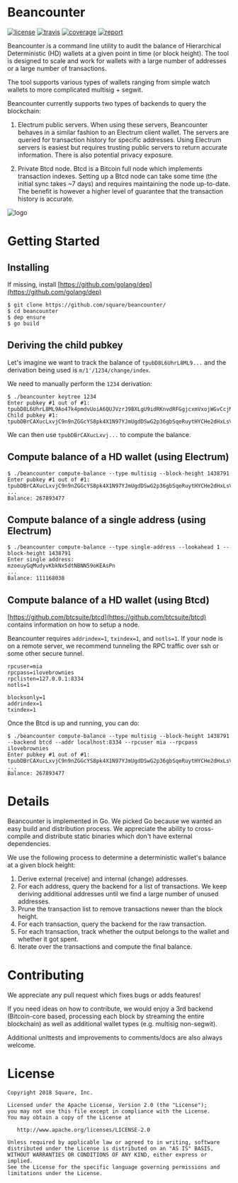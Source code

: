 Beancounter
==========

[![license](http://img.shields.io/badge/license-apache_2.0-blue.svg?style=flat)](https://raw.githubusercontent.com/square/beancounter/master/LICENSE) [![travis](https://img.shields.io/travis/com/square/beancounter.svg?maxAge=3600&logo=travis&label=travis)](https://travis-ci.com/square/beancounter)
[![coverage](https://coveralls.io/repos/github/square/beancounter/badge.svg?branch=master)](https://coveralls.io/r/square/beancounter) [![report](https://goreportcard.com/badge/github.com/square/beancounter)](https://goreportcard.com/report/github.com/square/beancounter)

Beancounter is a command line utility to audit the balance of Hierarchical Deterministic (HD) wallets at a given point in time (or block height). The tool is designed to scale and work for wallets with a large number of addresses or a large number of transactions.

The tool supports various types of wallets ranging from simple watch wallets to more complicated multisig + segwit.

Beancounter currently supports two types of backends to query the blockchain:
1. Electrum public servers. When using these servers, Beancounter behaves in a similar fashion to an Electrum client wallet. The servers are queried for transaction history for specific addresses. Using Electrum servers is easiest but requires trusting public servers to return accurate information. There is also potential privacy exposure.

2. Private Btcd node. Btcd is a Bitcoin full node which implements transaction indexes. Setting up a Btcd node can take some time (the initial sync takes ~7 days) and requires maintaining the node up-to-date. The benefit is however a higher level of guarantee that the transaction history is accurate.

![logo](https://raw.githubusercontent.com/square/beancounter/master/coffee.jpg)

Getting Started
===============

Installing
----------
If missing, install [https://github.com/golang/dep](https://github.com/golang/dep)

```
$ git clone https://github.com/square/beancounter/
$ cd beancounter
$ dep ensure
$ go build
```

Deriving the child pubkey
-------------------------
Let's imagine we want to track the balance of `tpubD8L6UhrL8ML9...` and the derivation being used is `m/1'/1234/change/index`.

We need to manually perform the `1234` derivation:

```
$ ./beancounter keytree 1234
Enter pubkey #1 out of #1:
tpubD8L6UhrL8ML9Ao47k4pmdvUoiA6QUJVzrJ9BXLgU9idRKnvdRFGgjcxmVxojWGvCcjMi6QWCp8uMpCwWdSFRDNJ7utizxLy27sVWXQT4Jz7
Child pubkey #1: tpubDBrCAXucLxvjC9n9nZGGcYS8pk4X1N97YJmUgdDSwG2p36gbSqeRuytHYCHe2dHxLsV2EchX9ePaFdRwp7cNLrSpnr3PsoPLUQqbvLBDWvh
```

We can then use `tpubDBrCAXucLxvj...` to compute the balance.

Compute balance of a HD wallet (using Electrum)
-----------------------------------------------
```
$ ./beancounter compute-balance --type multisig --block-height 1438791
Enter pubkey #1 out of #1:
tpubDBrCAXucLxvjC9n9nZGGcYS8pk4X1N97YJmUgdDSwG2p36gbSqeRuytHYCHe2dHxLsV2EchX9ePaFdRwp7cNLrSpnr3PsoPLUQqbvLBDWvh
...
Balance: 267893477
```

Compute balance of a single address (using Electrum)
----------------------------------------------------
```
$ ./beancounter compute-balance --type single-address --lookahead 1 --block-height 1438791
Enter single address:
mzoeuyGqMudyvKbkNx5dtNBNN59oKEAsPn
...
Balance: 111168038
```

Compute balance of a HD wallet (using Btcd)
-------------------------------------------

[https://github.com/btcsuite/btcd](https://github.com/btcsuite/btcd) contains information on how to setup a node.

Beancounter requires `addrindex=1`, `txindex=1`, and `notls=1`. If your node is on a remote server,
we recommend tunneling the RPC traffic over ssh or some other secure tunnel.

```
rpcuser=mia
rpcpass=ilovebrownies
rpclisten=127.0.0.1:8334
notls=1

blocksonly=1
addrindex=1
txindex=1
```

Once the Btcd is up and running, you can do:
```
$ ./beancounter compute-balance --type multisig --block-height 1438791 --backend btcd --addr localhost:8334 --rpcuser mia --rpcpass ilovebrownies
Enter pubkey #1 out of #1:
tpubDBrCAXucLxvjC9n9nZGGcYS8pk4X1N97YJmUgdDSwG2p36gbSqeRuytHYCHe2dHxLsV2EchX9ePaFdRwp7cNLrSpnr3PsoPLUQqbvLBDWvh
...
Balance: 267893477
```

Details
=======

Beancounter is implemented in Go. We picked Go because we wanted an easy build and distribution process. We appreciate the ability to cross-compile and distribute static binaries which don't have external dependencies.

We use the following process to determine a deterministic wallet's balance at a given block height:

1. Derive external (receive) and internal (change) addresses.
2. For each address, query the backend for a list of transactions. We keep deriving additional addresses until we find a large number of unused addresses.
3. Prune the transaction list to remove transactions newer than the block height.
4. For each transaction, query the backend for the raw transaction.
5. For each transaction, track whether the output belongs to the wallet and whether
   it got spent.
6. Iterate over the transactions and compute the final balance.

Contributing
============

We appreciate any pull request which fixes bugs or adds features!

If you need ideas on how to contribute, we would enjoy a 3rd backend (Bitcoin-core based, processing
each block by streaming the entire blockchain) as well as additional wallet types (e.g. multisig non-segwit).

Additional unittests and improvements to comments/docs are also always welcome.

License
=======

    Copyright 2018 Square, Inc.

    Licensed under the Apache License, Version 2.0 (the "License");
    you may not use this file except in compliance with the License.
    You may obtain a copy of the License at

       http://www.apache.org/licenses/LICENSE-2.0

    Unless required by applicable law or agreed to in writing, software
    distributed under the License is distributed on an "AS IS" BASIS,
    WITHOUT WARRANTIES OR CONDITIONS OF ANY KIND, either express or implied.
    See the License for the specific language governing permissions and
    limitations under the License.
